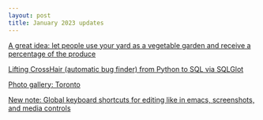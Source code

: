 ```yaml
---
layout: post
title: January 2023 updates
---
```


[A great idea: let people use your yard as a vegetable garden and receive
a percentage of the produce](https://www.citybeetfarm.com/pages/donate-your-yard)

[Lifting CrossHair (automatic bug finder) from Python to SQL via SQLGlot](https://github.com/pschanely/CrossHair/discussions/193#discussioncomment-4690860)

[Photo gallery: Toronto](https://photos.app.goo.gl/ix4eceD3UEanQgGx5)

[New note: Global keyboard shortcuts for editing like in emacs, screenshots,
and media controls](https://github.com/amacfie/public_notes/wiki/Global-keyboard-shortcuts-for-ergonomic-editing,-screenshots,-and-media-controls)

